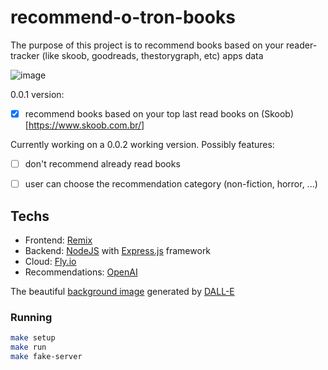 # recommend-o-tron-books

The purpose of this project is to recommend books based on your reader-tracker (like skoob, goodreads, thestorygraph, etc) apps data

![image](https://user-images.githubusercontent.com/5923706/219982325-6f3842f6-101f-48a6-a80f-19b48d29b2b2.png)

0.0.1 version:
- [x] recommend books based on your top last read books on (Skoob)[https://www.skoob.com.br/]

Currently working on a 0.0.2 working version.
Possibly features:
- [ ] don't recommend already read books
- [ ] user can choose the recommendation category (non-fiction, horror, ...)


## Techs

- Frontend: [Remix](https://remix.run)
- Backend: [NodeJS](https://nodejs.org/en/) with [Express.js](https://expressjs.com/) framework
- Cloud: [Fly.io ](https://fly.io/)
- Recommendations: [OpenAI](https://openai.com/)


The beautiful [background image](https://github.com/RafaelAdao/recommend-o-tron-books/blob/main/app/images/background.png) generated by [DALL-E](https://labs.openai.com/)

### Running

```sh
make setup
make run
make fake-server
```
